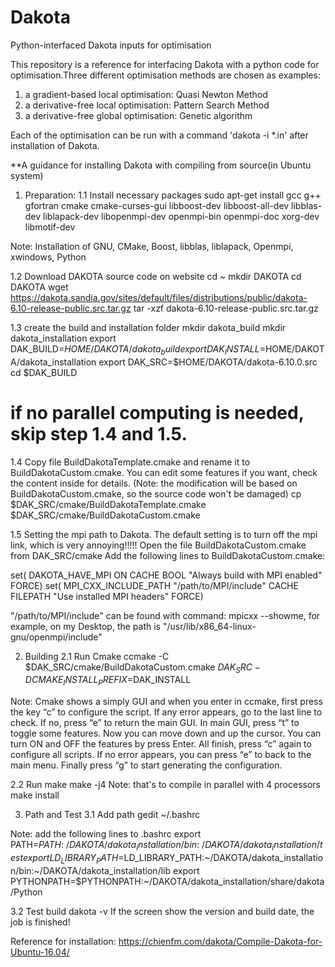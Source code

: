 # Dakota
Python-interfaced Dakota inputs for optimisation

This repository is a reference for interfacing Dakota with a python code for optimisation.Three different optimisation methods are chosen as examples:
1. a gradient-based local optimisation: Quasi Newton Method
2. a derivative-free local optimisation: Pattern Search Method
3. a derivative-free global optimisation: Genetic algorithm

Each of the optimisation can be run with a command 'dakota -i *.in' after installation of Dakota.

**A guidance for installing Dakota with compiling from source(in Ubuntu system)

1. Preparation:
1.1 Install necessary packages
sudo apt-get install gcc g++ gfortran cmake cmake-curses-gui libboost-dev libboost-all-dev libblas-dev liblapack-dev libopenmpi-dev openmpi-bin openmpi-doc xorg-dev libmotif-dev

Note: Installation of GNU, CMake, Boost, libblas, liblapack, Openmpi, xwindows, Python

1.2 Download DAKOTA source code on website
cd ~
mkdir DAKOTA
cd DAKOTA
wget https://dakota.sandia.gov/sites/default/files/distributions/public/dakota-6.10-release-public.src.tar.gz
tar -xzf dakota-6.10-release-public.src.tar.gz 

1.3 create the build and installation folder
mkdir dakota_build
mkdir dakota_installation
export DAK_BUILD=$HOME/DAKOTA/dakota_build
export DAK_INSTALL=$HOME/DAKOTA/dakota_installation
export DAK_SRC=$HOME/DAKOTA/dakota-6.10.0.src
cd $DAK_BUILD 

# if no parallel computing is needed, skip step 1.4 and 1.5.
1.4 Copy file BuildDakotaTemplate.cmake and rename it to BuildDakotaCustom.cmake. You can edit some features if you want, check the content inside for details.
(Note: the modification will be based on BuildDakotaCustom.cmake, so the source code won't be damaged)
cp $DAK_SRC/cmake/BuildDakotaTemplate.cmake $DAK_SRC/cmake/BuildDakotaCustom.cmake 

1.5 Setting the mpi path to Dakota. The default setting is to turn off the mpi link, which is very annoying!!!!!
Open the file BuildDakotaCustom.cmake from DAK_SRC/cmake
Add the following lines to BuildDakotaCustom.cmake:

set( DAKOTA_HAVE_MPI ON 
     CACHE BOOL "Always build with MPI enabled" FORCE)
set( MPI_CXX_INCLUDE_PATH
     "/path/to/MPI/include"
     CACHE FILEPATH "Use installed MPI headers" FORCE)

"/path/to/MPI/include" can be found with command: mpicxx --showme, for example, on my Desktop, the path is "/usr/lib/x86_64-linux-gnu/openmpi/include"

2. Building
2.1 Run Cmake
ccmake -C $DAK_SRC/cmake/BuildDakotaCustom.cmake $DAK_SRC -DCMAKE_INSTALL_PREFIX=$DAK_INSTALL 

Note:
Cmake shows a simply GUI and when you enter in ccmake, first press the key “c” to configure the script.
If any error appears, go to the last line to check. If no, press “e” to return the main GUI.
In main GUI, press “t” to toggle some features. Now you can move down and up the cursor. You can turn ON and OFF the features by press Enter.
All finish, press “c” again to configure all scripts. If no error appears, you can press “e” to back to the main menu.
Finally press “g” to start generating the configuration.

2.2 Run make
make -j4
Note: that's to compile in parallel with 4 processors
make install

3. Path and Test
3.1 Add path
gedit ~/.bashrc

Note: add the following lines to .bashrc
export PATH=$PATH:~/DAKOTA/dakota_installation/bin:~/DAKOTA/dakota_installation/test
export LD_LIBRARY_PATH=$LD_LIBRARY_PATH:~/DAKOTA/dakota_installation/bin:~/DAKOTA/dakota_installation/lib
export PYTHONPATH=$PYTHONPATH:~/DAKOTA/dakota_installation/share/dakota/Python

3.2 Test build
dakota -v
If the screen show the version and build date, the job is finished!

Reference for installation: https://chienfm.com/dakota/Compile-Dakota-for-Ubuntu-16.04/
